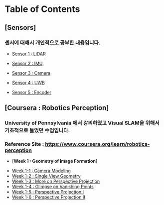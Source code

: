 ---
---
# Table of Contents

## [Sensors]
### 센서에 대해서 개인적으로 공부한 내용입니다.


* [Sensor 1 : LiDAR](/_posts/2020-08-16-LiDAR.md) <br>

* [Sensor 2 : IMU](/_posts/2020-08-08-IMU.md) <br>

* [Sensor 3 : Camera](/_posts/2020-08-02-Camera.md) <br>

* [Sensor 4 : UWB](/_posts/2020-08-02-UWB.md) <br>

* [Sensor 5 : Encoder](/_posts/2020-08-02-Encoder.md) <br>

## [Coursera : Robotics Perception]
### University of Pennsylvania 에서 강의하였고 Visual SLAM을 위해서 기초적으로 들었던 수업입니다.
### Reference Site : https://www.coursera.org/learn/robotics-perception <br>


* [__Week 1 : Geometry of Image Formation__] <br>
- [Week 1-1 : Camera Modeling](/_posts/2021-02-06-perception-week1-1.md) <br>
- [Week 1-2 : Single View Geometry](/_posts/2021-02-06-perception-week1-2.md) <br>
- [Week 1-3 : More on Perspective Projection](/_posts/2021-02-06-perception-week1-3.md) <br>
- [Week 1-4 : Glimpse on Vanishing Points](/_posts/2021-02-06-perception-week1-4.md) <br>
- [Week 1-5 : Perspective Projection I](/_posts/2021-02-06-perception-week1-5.md) <br>
- [Week 1-6 : Perspective Projection II](/_posts/2021-02-06-perception-week1-6.md) <br>

<!-- {% include posts/index.html %} -->
